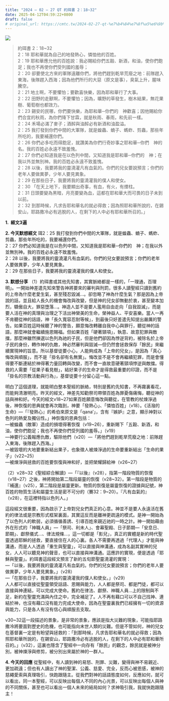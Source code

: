 ```yaml
---
title: "2024 – 02 – 27 QT 約珥書 2：18~32"
date: 2025-04-12T04:59:22+0800
draft: false
# original_url: https://cmtc.tw/2024-02-27-qt-%e7%b4%84%e7%8f%a5%e6%9b%b8-2%ef%bc%9a1832
---
```


![](/images/qt.jpg)
> 約珥書 2：18\~32  
> 2：18 耶和華就為自己的地發熱心，憐恤他的百姓。  
> 2：19 耶和華應允他的百姓說：我必賜給你們五穀、新酒，和油，使你們飽足；我也不再使你們受列國的羞辱；  
> 2：20 卻要使北方來的軍隊遠離你們，將他們趕到乾旱荒廢之地：前隊趕入東海，後隊趕入西海；因為他們所行的大惡（原文是事），臭氣上升，腥味騰空。  
> 2：21 地土啊，不要懼怕；要歡喜快樂，因為耶和華行了大事。  
> 2：22 田野的走獸啊，不要懼怕；因為，曠野的草發生，樹木結果，無花果樹、葡萄樹也都效力。  
> 2：23 錫安的民哪，你們要快樂，為耶和華─你們的　神歡喜；因他賜給你們合宜的秋雨，為你們降下甘霖，就是秋雨、春雨，和先前一樣。  
> 2：24 禾場必滿了麥子；酒醡與油醡必有新酒和油盈溢。  
> 2：25 我打發到你們中間的大軍隊，就是蝗蟲、蝻子、螞蚱、剪蟲，那些年所吃的，我要補還你們。  
> 2：26 你們必多吃而得飽足，就讚美為你們行奇妙事之耶和華─你們　神的名。我的百姓必永遠不致羞愧。  
> 2：27 你們必知道我是在以色列中間，又知道我是耶和華─你們的　神；在我以外並無別神。我的百姓必永遠不致羞愧。  
> 2：28 以後，我要將我的靈澆灌凡有血氣的。你們的兒女要說預言；你們的老年人要做異夢，少年人要見異象。  
> 2：29 在那些日子，我要將我的靈澆灌我的僕人和使女。  
> 2：30 「在天上地下，我要顯出奇事，有血，有火，有煙柱。  
> 2：31 日頭要變為黑暗，月亮要變為血，這都在耶和華大而可畏的日子未到以前。  
> 2：32 到那時候，凡求告耶和華名的就必得救；因為照耶和華所說的，在錫安山，耶路撒冷必有逃脫的人，在剩下的人中必有耶和華所召的。」

**1.  經文3遍**

**2. 今天默想經文**
珥2：25 我打發到你們中間的大軍隊，就是蝗蟲、蝻子、螞蚱、剪蟲，那些年所吃的，我要補還你們。  
2：27 你們必知道我是在以色列中間，又知道我是耶和華─你們的　神；在我以外並無別神。我的百姓必永遠不致羞愧。  
2：28 以後，我要將我的靈澆灌凡有血氣的。你們的兒女要說預言；你們的老年人要做異夢，少年人要見異象。  
2：29 在那些日子，我要將我的靈澆灌我的僕人和使女。

**3. 默想分享**
（1）約珥書或其他先知書，其實脈絡都是一樣的，「一理通，百理明」。一開始神差遣先知來警告神將要來的審判與刑罰，很多人讀聖經只讀到舊約的上帝為什麼老愛生氣，甚至殘忍毀滅…。卻忽略了神為什麼生氣？那是因為上帝說的話，並且給人長久的機會悔改與改變，但是神的兒女卻無動於衷，甚至變本加烈，驕傲自大，罪惡墮落…。神造人並不是要人濫用自由走向「自我毀滅」，而是要人活在神的真理與治理之下活出神榮美的生命，榮神益人、平安喜樂。當人一再不肯聽從神的話語，神「長久寬容忍耐等候」，到最後只好差遣先知提出嚴厲的警告。如果百姓這時候聽了神的警告，願意悔改轉離自我中心與罪行，聽從神的話語，那麼神就會繼續施恩賜福。但如果百姓「硬著頸項」，執意、故意犯罪與敵擋，那麼神雖然揀選以色列為祂的子民，但是他們卻因為悖逆背約，被除名於上帝子民的身份，轉作神的仇敵，神必然審判與毀滅—但仍然會拯救保存「餘民」來繼續實現神的旨意。所以基督徒要小心，人能夠成為「上帝的兒女」，是因為「真心悔改與順服」，而不是「掛名卻有名無實」。悔改並不是不會再繼續犯罪，而是會懂得要不斷連結於神得著力量回轉與改變，而不會一直故意硬著頸項悖逆與敵擋。得救的人需要「從果子看見樹」，結好果子的生命才是得救最重要的印證，而不是「掛名的宗教活動與行為」，基督徒要十分留心這一點。

明白了這個道理，就能明白整本聖經的脈絡，特別是舊約先知書，不再霧裏看花，而能夠清澈明亮。昨天的經文，神差先知勸祭司帶領百姓為罪憂傷痛悔，聽從神的話與神和好。今天的經文v18\~27如果百姓願意悔改與聽從，在管教的杖煉淨過後，神恢復的恩典就會再次臨到，神要「發熱心」、「憐恤百姓」（v18）。《活潑的生命》—「『發熱心』的希伯來原文是「qana’」，含有『嫉妒』之意，顯示神對以色列的熱愛及獨佔性。」神恢復的恩典包括：  
—被蝗蟲（敵軍）造成的損壞得著恢復（v19\~26），重新賜下「五穀、新酒，和油，使你們飽足；我也不再使你們受列國的羞辱。」（v19）  
—神要行公義報應仇敵，驅除他們（v20）—「將他們趕到乾旱荒廢之地：前隊趕入東海，後隊趕入西海。」  
—被毀壞的大地要重新結出果子，也象徵人被煉淨過的生命要重新結出「生命的果子」（v22\~25）  
—被煉淨與拯救的百姓要恢復與神和好，並把榮耀歸給神（v26\~27）

（2）v28\~32《聖經綜合解讀》—「『以後』（v28），指第一階段物質的恢復（v18\~27）之後，神將開始第二階段屬靈的恢復（v28\~32）。第一階段是物質的『補還』（v25），第二階段是屬靈更新。物質的恢復是屬靈恢復的證據與記號，神百姓的物質生活和屬靈生活是密不可分的（賽32：9\~20）。『凡有血氣的』（v28），在這裡特指以色列人。」

這段經文很重要，因為啟示了上帝對兒女們真正的心意。神並不是要人永遠活在舊約的律法或是宗教形式框架裏面，其實這反而是離神更疏遠的模式。是神一開始為了以色列人的軟弱，必須循循善誘、引導百姓來親近祂的一時之計。神一開始藉由外在形式的「神職人員」—「祭司、利未人」、會幕聖殿、日子節期—「安息日、節期」、獻祭儀式…、律法規條…，這一切都是「影兒」，真正的實體是新約時代聖靈透過耶穌的拯救，要直接住在人的心裏。各人不需要再透過「代理人」才能與神溝通，而是人人透過「重生與聖靈」，可以直接與神溝通，成為名副其實神的兒女，人人可以聽見神的聲音，也可以直接與神溝通。這應許的實現，便是透過「耶穌與聖靈」。約珥書這段經文預言了新約五旬節聖靈澆灌的實現：  
—「以後，我要將我的靈澆灌凡有血氣的。你們的兒女要說預言；你們的老年人要做異夢，少年人要見異象。」（v28）  
—「在那些日子，我要將我的靈澆灌我的僕人和使女。」（v29）  
人人都可以直接從聖靈領受話語、恩賜與能力，人人都是祭司、都是門徒，都可以直接與神連結，可以完成大使命。舊約在律法、獻祭、神職人員…上的限制與不足，新約在聖靈充滿與內住之中，完全補足了。人不再有藉口可以不自己找神、連結於神，也沒有藉口沒有能力完成大使命，因為在聖靈裏我們已經擁有一切的資源與能力，只是各人有沒有信心與順服去支取。

v30\~32這一段描述的景象，是非常的景象，應該是指大災難的現象，可能指耶路撒冷將要面對歷史的危機，也可能指向末世人類的災難。但是不管如何，神的兒女在基督裏一定是有盼望與拯救的：「到那時候，凡求告耶和華名的就必得救；因為照耶和華所說的，在錫安山，耶路撒冷必有逃脫的人，在剩下的人中必有耶和華所召的。」（v32），這裏也隱含了聖經中一向存有「餘民」的觀念，餘民就是被神分別，被神煉淨與修剪，被分別出來屬於神的一群人。

**4. 今天的回應**
從聖經中，有人讀到神的易怒、刑罪、災難，變得與神不易親近、更加疏遠；但也有人讀出了神的聖潔、公義、慈愛、完全，反而心被恩感，被神的慈繩愛索與真理吸引，快跑跟隨主。從我們對神的話語態度如何，反應如何，就可以看出，同一本聖經，可以反映出每個人不同的內心光景，可以反映出每個人與神的不同關係，甚至也可以看出一個人未來的結局如何？求神吸引我，我就快跑跟隨主！
